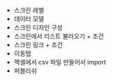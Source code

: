 - 스크린 레벨
- 데이터 모델
- 스크린 디자인 구성
- 스크린에서 리스트 불러오기 + 조건
- 스크린 링크 + 조건
- 이동탭
- 엑셀에서 csv 파일 만들어서 import
- 퍼블리쉬